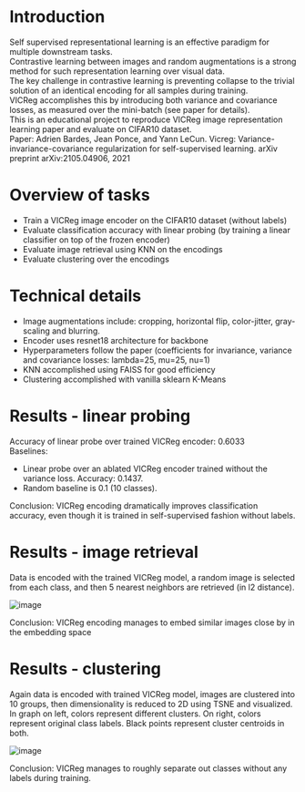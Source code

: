 # Introduction
Self supervised representational learning is an effective paradigm for multiple downstream tasks.  
Contrastive learning between images and random augmentations is a strong method for such representation learning over visual data.  
The key challenge in contrastive learning is preventing collapse to the trivial solution of an identical encoding for all samples during training.  
VICReg accomplishes this by introducing both variance and covariance losses, as measured over the mini-batch (see paper for details).  
This is an educational project to reproduce VICReg image representation learning paper and evaluate on CIFAR10 dataset.  
Paper: Adrien Bardes, Jean Ponce, and Yann LeCun. Vicreg: Variance-invariance-covariance regularization for self-supervised learning.
arXiv preprint arXiv:2105.04906, 2021  


# Overview of tasks

- Train a VICReg image encoder on the CIFAR10 dataset (without labels)
- Evaluate classification accuracy with linear probing (by training a linear classifier on top of the frozen encoder)
- Evaluate image retrieval using KNN on the encodings
- Evaluate clustering over the encodings

# Technical details

- Image augmentations include: cropping, horizontal flip, color-jitter, gray-scaling and blurring.
- Encoder uses resnet18 architecture for backbone
- Hyperparameters follow the paper (coefficients for invariance, variance and covariance losses: lambda=25, mu=25, nu=1)
- KNN accomplished using FAISS for good efficiency
- Clustering accomplished with vanilla sklearn K-Means

# Results - linear probing

Accuracy of linear probe over trained VICReg encoder: 0.6033  
Baselines:
- Linear probe over an ablated VICReg encoder trained without the variance loss. Accuracy: 0.1437.
- Random baseline is 0.1 (10 classes).
  
Conclusion: VICReg encoding dramatically improves classification accuracy, even though it is trained in self-supervised fashion without labels.

# Results - image retrieval

Data is encoded with the trained VICReg model, a random image is selected from each class, and then 5 nearest neighbors are retrieved (in l2 distance).

![image](https://github.com/ReserveJudgement/VICReg-Reproduction/assets/150562945/2fb2535f-86ed-4eb1-bdfb-c18cf918ffe3)

Conclusion: VICReg encoding manages to embed similar images close by in the embedding space

# Results - clustering

Again data is encoded with trained VICReg model, images are clustered into 10 groups, then dimensionality is reduced to 2D using TSNE and visualized.  
In graph on left, colors represent different clusters. On right, colors represent original class labels. Black points represent cluster centroids in both.

![image](https://github.com/ReserveJudgement/VICReg-Reproduction/assets/150562945/cd0fb962-37bd-4995-bce3-15cccd85a7cd)

Conclusion: VICReg manages to roughly separate out classes without any labels during training.

